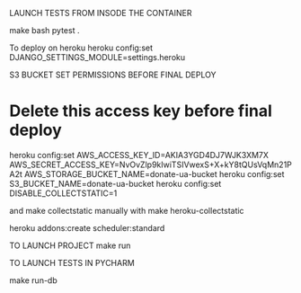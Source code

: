 LAUNCH TESTS FROM INSODE THE CONTAINER

make bash
pytest .


To deploy on heroku
heroku config:set DJANGO_SETTINGS_MODULE=settings.heroku


S3 BUCKET SET PERMISSIONS BEFORE FINAL DEPLOY

# Delete this access key before final deploy
heroku config:set AWS_ACCESS_KEY_ID=AKIA3YGD4DJ7WJK3XM7X AWS_SECRET_ACCESS_KEY=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 AWS_STORAGE_BUCKET_NAME=donate-ua-bucket
heroku config:set S3_BUCKET_NAME=donate-ua-bucket
heroku config:set DISABLE_COLLECTSTATIC=1

and make collectstatic manually with make heroku-collectstatic

heroku addons:create scheduler:standard

TO LAUNCH PROJECT
make run


TO LAUNCH TESTS IN PYCHARM

make run-db
